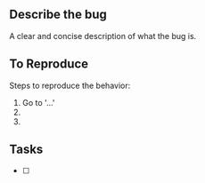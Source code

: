 ## Describe the bug

A clear and concise description of what the bug is.

## To Reproduce

Steps to reproduce the behavior:

1. Go to '...'
1.
1.

## Tasks

- [ ]
